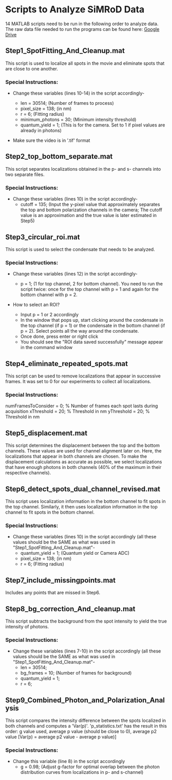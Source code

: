 # Scripts to Analyze SiMRoD Data
14 MATLAB scripts need to be run in the following order to analyze data. The raw data file needed to run the programs can be found here: [Google Drive](https://drive.google.com/file/d/1IUSJwpMGk_dcX42QlKU_NMDPEnKeyILp/view?usp=drive_link)

## Step1_SpotFitting_And_Cleanup.mat
This script is used to localize all spots in the movie and eliminate spots that are close to one another.

### Special Instructions: 
- Change these variables (lines 10-14) in the script accordingly- 
  - len = 30514;                        (Number of frames to process)
  - pixel_size = 138;                   (in nm)
  - r = 6;                              (Fitting radius)
  - minimum_photons = 30;               (Minimum intensity threshold)
  - quantum_yield = 1;                  (This is for the camera. Set to 1 if pixel values are already in photons)

 - Make sure the video is in '.tif' format

## Step2_top_bottom_separate.mat
This script separates localizations obtained in the p- and s- channels into two separate files. 

### Special Instructions: 
- Change these variables (lines 10) in the script accordingly- 
  - cutoff = 135; (Input the y-pixel value that approximately separates the top and bottom polarization channels in the camera; The cutoff value is an approximation and the true value is later estimated in Step5)

## Step3_circular_roi.mat
This script is used to select the condensate that needs to be analyzed.

### Special Instructions: 
- Change these variables (lines 12) in the script accordingly- 
  - p = 1;  (1 for top channel, 2 for bottom channel). You need to run the script twice: once for the top channel with p = 1 and again for the bottom channel with p = 2.
 
- How to select an ROI?
  - Input p = 1 or 2 accordingly
  - In the window that pops up, start clicking around the condensate in the top channel (if p = 1) or the condensate in the bottom channel (if p = 2). Select points all the way around the condensate.
  - Once done, press enter or right click
  - You should see the "ROI data saved successfully" message appear in the command window

## Step4_eliminate_repeated_spots.mat
This script can be used to remove localizations that appear in successive frames. It was set to 0 for our experiments to collect all localizations. 

### Special Instructions: 
numFramesToConsider = 0; % Number of frames each spot lasts during acquisition
xThreshold = 20; % Threshold in nm
yThreshold = 20; % Threshold in nm

## Step5_displacement.mat
This script determines the displacement between the top and the bottom channels. These values are used for channel alignment later on. Here, the localizations that appear in both channels are chosen. To make the displacement calculations as accurate as possible, we select localizations that have enough photons in both channels (40% of the maximum in their respective channels). 

## Step6_detect_spots_dual_channel_revised.mat
This script uses localization information in the bottom channel to fit spots in the top channel. Similarly, it then uses localization information in the 
top channel to fit spots in the bottom channel.

### Special Instructions: 
- Change these variables (lines 10) in the script accordingly (all these values should be the SAME as what was used in "Step1_SpotFitting_And_Cleanup.mat"-
  - quantum_yield = 1; (Quantum yield or Camera ADC)
  - pixel_size = 138;  (in nm)
  - r = 6;             (Fitting radius)

## Step7_include_missingpoints.mat
Includes any points that are missed in Step6. 

## Step8_bg_correction_And_cleanup.mat
This script subtracts the background from the spot intensity to yield the true intensity of photons. 

### Special Instructions: 
- Change these variables (lines 7-10) in the script accordingly (all these values should be the SAME as what was used in "Step1_SpotFitting_And_Cleanup.mat"-
  - len = 30514; 
  - bg_frames = 10; (Number of frames for background)
  - quantum_yield = 1;
  - r = 6;

## Step9_Combined_Photon_and_Polarization_Analysis
This script compares the intensity difference between the spots localized in both channels and computes a 'Var(p)'. 
'p_statistics.txt' has the result in this order: g value used, average p value (should be close to 0), average p2 value [Var(p) = average p2 value - average p value)] 

### Special Instructions: 
- Change this variable (line 8) in the script accordingly
  - g = 0.98; (Adjust g-factor for optimal overlap between the photon distribution curves from localizations in p- and s-channel)
